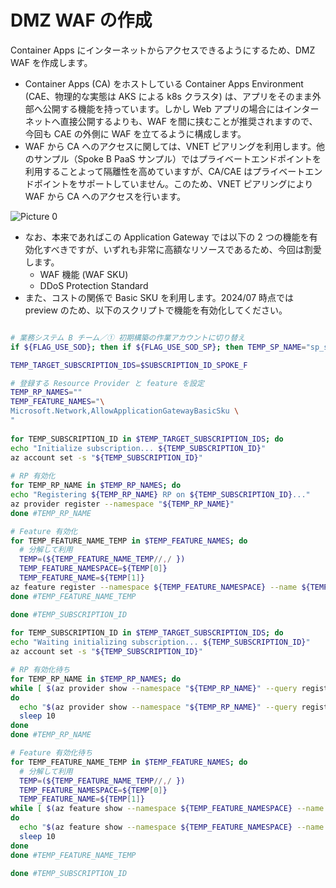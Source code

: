 # DMZ WAF の作成

Container Apps にインターネットからアクセスできるようにするため、DMZ WAF を作成します。

- Container Apps (CA) をホストしている Container Apps Environment (CAE、物理的な実態は AKS による k8s クラスタ) は、アプリをそのまま外部へ公開する機能を持っています。しかし Web アプリの場合にはインターネットへ直接公開するよりも、WAF を間に挟むことが推奨されますので、今回も CAE の外側に WAF を立てるように構成します。
- WAF から CA へのアクセスに関しては、VNET ピアリングを利用します。他のサンプル（Spoke B PaaS サンプル）ではプライベートエンドポイントを利用することよって隔離性を高めていますが、CA/CAE はプライベートエンドポイントをサポートしていません。このため、VNET ピアリングにより WAF から CA へのアクセスを行います。

![Picture 0](../61.Spoke%20F%20(CaaS)%20業務サブスクリプションの作成/images/64361d769516d8ddabb5859196d891486b10f1ef549e28c6600f3674ea8a215d.png)

- なお、本来であればこの Application Gateway では以下の 2 つの機能を有効化すべきですが、いずれも非常に高額なリソースであるため、今回は割愛します。
  - WAF 機能 (WAF SKU)
  - DDoS Protection Standard
- また、コストの関係で Basic SKU を利用します。2024/07 時点では preview のため、以下のスクリプトで機能を有効化してください。

```bash

# 業務システム B チーム／① 初期構築の作業アカウントに切り替え
if ${FLAG_USE_SOD}; then if ${FLAG_USE_SOD_SP}; then TEMP_SP_NAME="sp_spokef_dev"; az login --service-principal --username ${SP_APP_IDS[${TEMP_SP_NAME}]} --password '${SP_PWDS[${TEMP_SP_NAME}]}' --tenant ${PRIMARY_DOMAIN_NAME} --allow-no-subscriptions; else az account clear; az login -u "user_spokef_dev@${PRIMARY_DOMAIN_NAME}" -p "${ADMIN_PASSWORD}"; fi; fi

TEMP_TARGET_SUBSCRIPTION_IDS=$SUBSCRIPTION_ID_SPOKE_F

# 登録する Resource Provider と feature を設定
TEMP_RP_NAMES=""
TEMP_FEATURE_NAMES="\
Microsoft.Network,AllowApplicationGatewayBasicSku \
"
 
for TEMP_SUBSCRIPTION_ID in $TEMP_TARGET_SUBSCRIPTION_IDS; do
echo "Initialize subscription... ${TEMP_SUBSCRIPTION_ID}"
az account set -s "${TEMP_SUBSCRIPTION_ID}"
 
# RP 有効化
for TEMP_RP_NAME in $TEMP_RP_NAMES; do
echo "Registering ${TEMP_RP_NAME} RP on ${TEMP_SUBSCRIPTION_ID}..."
az provider register --namespace "${TEMP_RP_NAME}"
done #TEMP_RP_NAME

# Feature 有効化
for TEMP_FEATURE_NAME_TEMP in $TEMP_FEATURE_NAMES; do
  # 分解して利用
  TEMP=(${TEMP_FEATURE_NAME_TEMP//,/ })
  TEMP_FEATURE_NAMESPACE=${TEMP[0]}
  TEMP_FEATURE_NAME=${TEMP[1]}
az feature register --namespace ${TEMP_FEATURE_NAMESPACE} --name ${TEMP_FEATURE_NAME}
done #TEMP_FEATURE_NAME_TEMP

done #TEMP_SUBSCRIPTION_ID
 
for TEMP_SUBSCRIPTION_ID in $TEMP_TARGET_SUBSCRIPTION_IDS; do
echo "Waiting initializing subscription... ${TEMP_SUBSCRIPTION_ID}"
az account set -s "${TEMP_SUBSCRIPTION_ID}"

# RP 有効化待ち
for TEMP_RP_NAME in $TEMP_RP_NAMES; do
while [ $(az provider show --namespace "${TEMP_RP_NAME}" --query registrationState -o tsv) != "Registered" ]
do
  echo "$(az provider show --namespace "${TEMP_RP_NAME}" --query registrationState -o tsv) on ${TEMP_SUBSCRIPTION_ID} ${TEMP_RP_NAME}..."
  sleep 10
done
done #TEMP_RP_NAME

# Feature 有効化待ち
for TEMP_FEATURE_NAME_TEMP in $TEMP_FEATURE_NAMES; do
  # 分解して利用
  TEMP=(${TEMP_FEATURE_NAME_TEMP//,/ })
  TEMP_FEATURE_NAMESPACE=${TEMP[0]}
  TEMP_FEATURE_NAME=${TEMP[1]}
while [ $(az feature show --namespace ${TEMP_FEATURE_NAMESPACE} --name ${TEMP_FEATURE_NAME} --query properties.state -o tsv) != "Registered" ]
do
  echo "$(az feature show --namespace ${TEMP_FEATURE_NAMESPACE} --name ${TEMP_FEATURE_NAME} --query properties.state -o tsv) ${TEMP_FEATURE_NAMESPACE}/${TEMP_FEATURE_NAME} ..."
  sleep 10
done
done #TEMP_FEATURE_NAME_TEMP

done #TEMP_SUBSCRIPTION_ID

```

